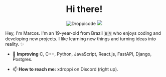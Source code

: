 <h1 align="center">Hi there!</h1>

<p align="center">
  <img src="https://komarev.com/ghpvc/?username=droppicode" alt="Droppicode" />
  <a href="https://discord.com/users/460429419404853248"><img src="https://img.shields.io/static/v1?label=Discord&message=!Droppi&color=4402dd&style=flat&logo=discord"></a>
</p>

Hey, I'm Marcos. I'm an 19-year-old from Brazil 🇧🇷 who enjoys coding and developing new projects. I like learning new things and turning ideas into reality. ✨

- 💪 **Improving** C, C++, Python, JavaScript, React.js, FastAPI, Django, Postgres.

- 📫 **How to reach me:** xdroppi on Discord (right up).

